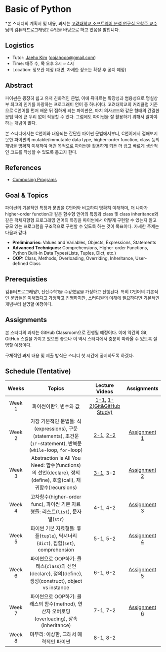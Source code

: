 # Basic of Python

*본 스터디의 계획서 및 내용, 과제는 [고려대학교 소프트웨어 분석 연구실 오학주 교수님](http://prl.korea.ac.kr/~pronto/home/)의 컴퓨터프로그래밍2 수업을 바탕으로 하고 있음을 밝힙니다.

## Logistics
- Tutor: [Jaeho Kim](https://oojahooo.github.io) (oojahooo@gmail.com)
- Time: 매주 수, 목 오후 3시 ~ 4시
- Location: 정보관 예정 (대면, 자세한 장소는 확정 후 공지 예정)

## Abstract
파이썬은 굉장히 쉽고 유저 친화적인 문법, 이에 뒤따르는 확장성과 범용성으로 명실상부 최고의 인기를 자랑하는 프로그래미 언어 중 하나이다.
고려대학교의 커리큘럼 기준으로 C언어를 먼저 배운 뒤 접하게 되는 파이썬은, 마치 의사코드와 같은 형태의 간결한 문법 덕에 큰 무리 없이 적응할 수 있다.
그럼에도 파이썬을 잘 활용하기 위해서 알아야 하는 개념이 많다.

본 스터디에서는 C언어와 대응되는 간단한 파이썬 문법에서부터, C언어에서 접해보지 못한 파이썬의 mutable/immutable data type, higher-order function, class 등의 개념을 명확히 이해하여 어떤 목적으로 파이썬을 활용하게 되든 더 쉽고 빠르게 생산적인 코드를 작성할 수 있도록 돕고자 한다.

## References
- [Composing Programs](https://composingprograms.com)

## Goal & Topics
파이썬의 기본적인 특징과 문법을 C언어와 비교하여 명확히 이해하며, 더 나아가 higher-order function과 같은 함수형 언어의 특징과 class 및 class inheritance와 같은 객체지향형 프로그래밍 언어의 특징을 파이썬에서 어떻게 구현할 수 있는지 알고 규모 있는 프로그램을 구조적으로 구현할 수 있도록 하는 것이 목표이다.
자세한 주제는 다음과 같다:

- **Preliminaries:** Values and Variables, Objects, Expressions, Statements
- **Advanced Techniques:** Comprehensions, Higher-order Functions, Python Built-in Data Types(Lists, Tuples, Dict, etc.)
- **OOP:** Class, Methods, Overloading, Overriding, Inheritance, User-defined Class

## Prerequisties
컴퓨터프로그래밍1, 전산수학1을 수강했음을 가정하고 진행된다.
특히 C언어의 기본적인 문법들은 이해했다고 가정하고 진행하지만, 스터디원의 이해에 필요하다면 기본적인 개념부터 설명할 예정이다.

## Assignments
본 스터디의 과제는 GitHub Classroom으로 진행될 예정이다.
이에 약간의 Git, GitHub 스킬을 가지고 있으면 좋으나 이 역시 스터디에서 충분히 따라올 수 있도록 설명할 예정이다.

구체적인 과제 내용 및 제출 방식은 스터디 첫 시간에 공지하도록 하겠다.

## Schedule (Tentative)
|Weeks|Topics|Lecture Videos|Assignments|
|:---:|:---:|:---:|:---:|
|Week 1|파이썬이란?, 변수와 값|[1-1](https://youtu.be/UqvR2cv-9_g), [1-2(Git&GitHub Study)](https://youtu.be/8aDuMMfIlho)||
|Week 2|가장 기본적인 문법들: 식(expressions), 구문(statements), 조건문(`if`-statement), 반복문(`while`-loop, `for`-loop)|[2-1](https://youtu.be/4elgtkFxuDs), [2-2](https://youtu.be/RMbl-ocKgUk)|[Assignment 1](https://classroom.github.com/a/0KSFhKpQ)|
|Week 3|Abstraction is All You Need: 함수(functions)의 선언(declare), 정의(define), 호출(call), 재귀함수(recursions)|[3-1](https://youtu.be/gY1-H-G7Ehs), 3-2|[Assignment 2](https://classroom.github.com/a/G4GTBeZ6)|
|Week 4|고차함수(higher-order func), 파이썬 기본 자료형들: 리스트(`list`), 문자열(`str`)|4-1, 4-2|[Assignment 3](https://classroom.github.com/a/i1r-WVe1)|
|Week 5|파이썬 기본 자료형들: 튜플(`tuple`), 딕셔너리(`dict`), 집합(`set`), comprehension|5-1, 5-2|[Assignment 4](https://classroom.github.com/a/sNAEm7hm)|
|Week 6|파이썬으로 OOP하기: 클래스(`class`)의 선언(declare), 정의(define), 생성(construct), object vs instance|6-1, 6-2|[Assignment 5](https://classroom.github.com/a/9NnlTSIz)|
|Week 7|파이썬으로 OOP하기: 클래스의 함수(method), 연산자 오버로딩(overloading), 상속(inheritance)|7-1, 7-2|[Assignment 6](https://classroom.github.com/a/i3CBszZI)|
|Week 8|마무리: 이상한, 그래서 매력적인 파이썬|8-1, 8-2||
